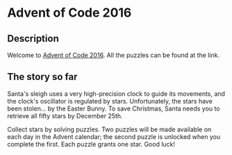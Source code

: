 # Advent of Code 2016

## Description

Welcome to [Advent of Code 2016](https://adventofcode.com/2016). All the puzzles can be found at the link.

## The story so far

Santa's sleigh uses a very high-precision clock to guide its movements, and the clock's oscillator is regulated by stars. Unfortunately, the stars have been stolen... by the Easter Bunny. To save Christmas, Santa needs you to retrieve all fifty stars by December 25th.

Collect stars by solving puzzles. Two puzzles will be made available on each day in the Advent calendar; the second puzzle is unlocked when you complete the first. Each puzzle grants one star. Good luck!
